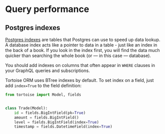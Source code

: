 # Query performance

## Postgres indexes

[Postgres indexes](https://www.postgresql.org/docs/9.5/indexes-types.html) are tables that Postgres can use to speed up data lookup. A database index acts like a pointer to data in a table - just like an index in the back of a book. If you look in the index first, you will find the data much quicker than searching the whole book (or — in this case — database).

You should add indexes on columns that often appear in `WHERE` clauses in your GraphQL queries and subscriptions.

Tortoise ORM uses BTree indexes by default. To set index on a field, just add `index=True` to the field definition:

```python
from tortoise import Model, fields


class Trade(Model):
    id = fields.BigIntField(pk=True)
    amount = fields.BigIntField()
    level = fields.BigIntField(index=True)
    timestamp = fields.DatetimeField(index=True)
```
